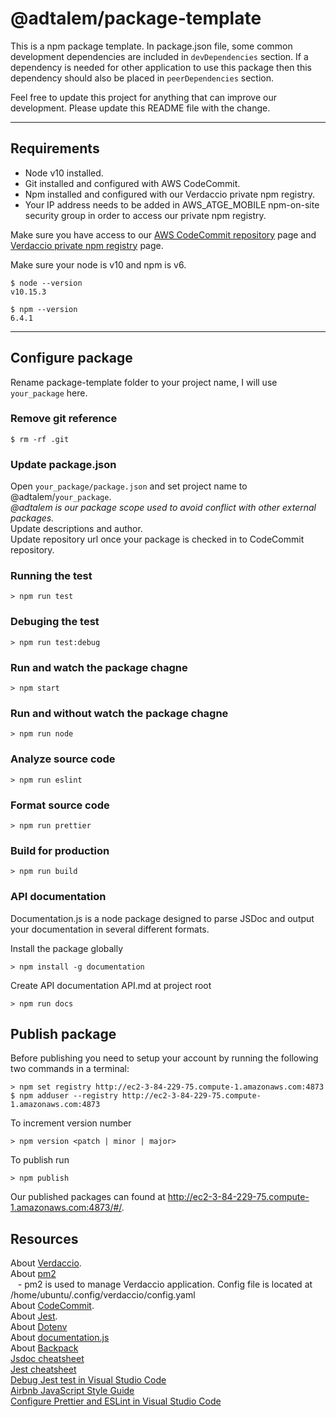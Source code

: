 # @adtalem/package-template

This is a npm package template. In package.json file, some common development dependencies are included in `devDependencies` section. If a dependency is needed for other application to use this package then this dependency should also be placed in `peerDependencies` section.

Feel free to update this project for anything that can improve our development. Please update this README file with the change.

---

## Requirements

- Node v10 installed.
- Git installed and configured with AWS CodeCommit.
- Npm installed and configured with our Verdaccio private npm registry.
- Your IP address needs to be added in AWS_ATGE_MOBILE npm-on-site security group in order to access our private npm registry.

Make sure you have access to our [AWS CodeCommit repository](https://console.aws.amazon.com/codesuite/codecommit/repositories?region=us-east-1) page and [Verdaccio private npm registry](http://ec2-3-84-229-75.compute-1.amazonaws.com:4873/) page.

Make sure your node is v10 and npm is v6.

    $ node --version
    v10.15.3

    $ npm --version
    6.4.1

---

## Configure package

Rename package-template folder to your project name, I will use `your_package` here.

### Remove git reference

    $ rm -rf .git

### Update package.json

Open `your_package/package.json` and set project name to @adtalem/`your_package`.  
_@adtalem is our package scope used to avoid conflict with other external packages._  
Update descriptions and author.  
Update repository url once your package is checked in to CodeCommit repository.

### Running the test

    > npm run test

### Debuging the test

    > npm run test:debug

### Run and watch the package chagne

    > npm start

### Run and without watch the package chagne

    > npm run node

### Analyze source code

    > npm run eslint

### Format source code

    > npm run prettier

### Build for production

    > npm run build

### API documentation

Documentation.js is a node package designed to parse JSDoc and output your documentation in several different formats.

Install the package globally

    > npm install -g documentation

Create API documentation API.md at project root

    > npm run docs

## Publish package

Before publishing you need to setup your account by running the following two commands in a terminal:

    > npm set registry http://ec2-3-84-229-75.compute-1.amazonaws.com:4873
    $ npm adduser --registry http://ec2-3-84-229-75.compute-1.amazonaws.com:4873

To increment version number

    > npm version <patch | minor | major>

To publish run

    > npm publish

Our published packages can found at http://ec2-3-84-229-75.compute-1.amazonaws.com:4873/#/.

## Resources

About [Verdaccio](https://verdaccio.org/en/).  
About [pm2](https://www.npmjs.com/package/pm2)  
&nbsp;&nbsp;&nbsp;- pm2 is used to manage Verdaccio application. Config file is located at /home/ubuntu/.config/verdaccio/config.yaml  
About [CodeCommit](https://docs.aws.amazon.com/codecommit/latest/userguide/welcome.html).  
About [Jest](https://jestjs.io/).  
About [Dotenv](https://www.npmjs.com/package/dotenv)  
About [documentation.js](https://documentation.js.org/)  
About [Backpack](https://www.npmjs.com/package/backpack-core)  
[Jsdoc cheatsheet](https://devhints.io/jsdoc)  
[Jest cheatsheet](https://devhints.io/jest)  
[Debug Jest test in Visual Studio Code](https://jestjs.io/docs/en/troubleshooting)  
[Airbnb JavaScript Style Guide](https://github.com/airbnb/javascript)  
[Configure Prettier and ESLint in Visual Studio Code](https://www.39digits.com/configure-prettier-and-eslint-in-visual-studio-code/)
